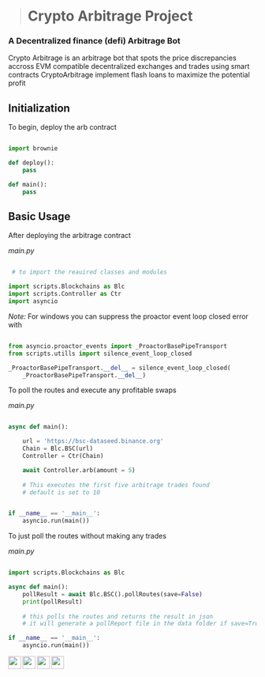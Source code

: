 > # Crypto Arbitrage Project
### A Decentralized finance (defi) Arbitrage Bot

Crypto Arbitrage is an arbitrage bot that spots the price discrepancies accross EVM compatible decentralized exchanges and trades using smart contracts
CryptoArbitrage implement flash loans to maximize the potential profit


## Initialization

To begin, deploy the arb contract

```python

import brownie

def deploy():
    pass

def main():
    pass

```
## Basic Usage

After deploying the arbitrage contract


*main.py*
```python

 # to import the reauired classes and modules

import scripts.Blockchains as Blc
import scripts.Controller as Ctr
import asyncio

```

*Note:* 
For windows you can suppress the proactor event loop closed error with

```python

from asyncio.proactor_events import _ProactorBasePipeTransport
from scripts.utills import silence_event_loop_closed

_ProactorBasePipeTransport.__del__ = silence_event_loop_closed(
    _ProactorBasePipeTransport.__del__)

```

To poll the routes and execute any profitable swaps

*main.py*
```python

async def main():

    url = 'https://bsc-dataseed.binance.org'
    Chain = Blc.BSC(url)
    Controller = Ctr(Chain)

    await Controller.arb(amount = 5)
    
    # This executes the first five arbitrage trades found
    # default is set to 10


if __name__ == '__main__':
    asyncio.run(main())

```

To just poll the routes without making any trades

*main.py*
```python

import scripts.Blockchains as Blc

async def main():
    pollResult = await Blc.BSC().pollRoutes(save=False)
    print(pollResult)
    
    # this polls the routes and returns the result in json
    # it will generate a pollReport file in the data folder if save=True

if __name__ == '__main__':
    asyncio.run(main())
```

<img align="left" width="26px" src="https://img.shields.io/badge/SQLite-07405E?style=for-the-badge&logo=sqlite&logoColor=white"/>

<img align="left" width="26px" src="https://img.shields.io/badge/Python-FFD43B?style=for-the-badge&logo=python&logoColor=blue"/>

<img align="left" width="26px" src="https://img.shields.io/badge/Solidity-e6e6e6?style=for-the-badge&logo=solidity&logoColor=black"/>

<img align="left" width="26px" src="https://img.shields.io/badge/GIT-E44C30?style=for-the-badge&logo=git&logoColor=white"/>


